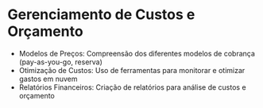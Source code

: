 # Gerenciamento de Custos e Orçamento
- Modelos de Preços: Compreensão dos diferentes modelos de cobrança (pay-as-you-go, reserva)
- Otimização de Custos: Uso de ferramentas para monitorar e otimizar gastos em nuvem
- Relatórios Financeiros: Criação de relatórios para análise de custos e orçamento
